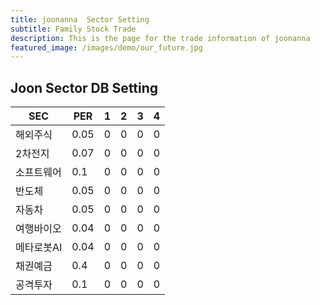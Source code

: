 ```yaml
---
title: joonanna  Sector Setting
subtitle: Family Stock Trade
description: This is the page for the trade information of joonanna
featured_image: /images/demo/our_future.jpg
---
```

## Joon Sector DB Setting

|SEC|PER|1|2|3|4|
|---|---|-|-|-|-|
|해외주식|0.05|0|0|0|0|
|2차전지|0.07|0|0|0|0|
|소프트웨어|0.1|0|0|0|0|
|반도체|0.05|0|0|0|0|
|자동차|0.05|0|0|0|0|
|여행바이오|0.04|0|0|0|0|
|메타로봇AI|0.04|0|0|0|0|
|채권예금|0.4|0|0|0|0|
|공격투자|0.1|0|0|0|0|
